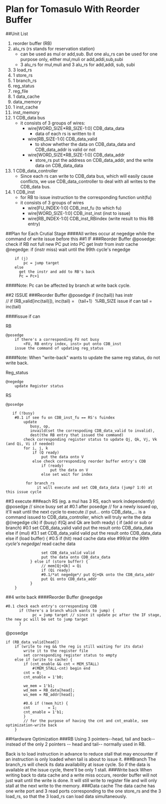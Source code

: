 Plan for Tomasulo With Reorder Buffer
====
##Unit List
1. reorder buffer (RB)
1. alu_rs (rs stands for reservation station)
    - can be used as mul or add,sub. But one alu_rs can be used for one purpose only, either mul,muli or add,addi,sub,subi
    - 3 alu_rs for mul,muli and 3 alu_rs for add,addi, sub, subi
1. 3 load_rs
1. 1 store_rs
1. 1 branch_rs
1. reg_status
1. reg_file
1. 1 data_cache
1. data_memory
1. 1 inst_cache
1. inst_memory
1. 1 CDB_data bus
    - it consists of 3 groups of wires:
        - wire[WORD_SIZE*RB_SIZE-1:0] CDB_data_data
            - data of each rs is written to it
        - wire[RB_SIZE-1:0]           CDB_data_valid
            - to show whether the data on CDB_data_data and CDB_data_addr is valid or not
        - wire[WORD_SIZE*RB_SIZE-1:0] CDB_data_addr
            - store_rs put the address on CDB_data_addr, and the write data on CDB_data_data
1. 1 CDB_data_controller
    - Since each rs can write to CDB_data bus, which will easily cause conflicts, we use CDB_data_controller to deal with all writes to the CDB_data bus.
1. 1 CDB_inst
    - for RB to issue instruction to the corresponding function unit(fu)
    - it consists of 3 groups of wires
        - wire[FU_INDEX-1:0]  CDB_inst_fu (to which fu)
        - wire[WORD_SIZE-1:0] CDB_inst_inst (inst to issue)
        - wire[RB_INDEX-1:0]  CDB_inst_RBindex (write result to this RB entry)



##Plan for Each Crutial Stage
####All writes occur at negedge while the command of write issue before this
##1 IF
###Reorder Buffer
	@posedge: 
		check if RB not full
			new PC put into PC
			get Instr from instr cache
	@negedge: 
		if (instr miss)
		  wait until the 99th cycle's negedge
		
		if (j)
			pc = jump target
        else 
		  get the instr and add to RB's back
		  Pc = Pc+1
####Note: Pc can be affected by branch at write back cycle.
		
##2 ISSUE
###Reorder Buffer
	@posedge
		if (inc(tail)) has instr			
		// if (RB_valid[inc(tail)]), inc(tail) = （tail+1）%RB_SIZE
			issue if can
			tail = inc(tail)
	

####issue if can

RB
	
	@posedge
		if there's a corresponding FU not busy
			<FU, RB entry index, inst> put onto CDB_inst
	    issue the command of updating reg_status
####Note: When "write-back" wants to update the same reg status, do not write back.
	    
Reg_status
	
	@negedge
		update Register status 

RS

	@posedge
	
	   if (!busy)
		#0.1 if see fu on CDB_inst_fu == RS's fuindex
			update
		       busy, op, 
		       invaild(set the correspoding CDB_data_valid to invalid), 
		       dest(the RB entry that issued the command)
			check corresponding register status to update Qj, Qk, Vj, Vk (and Qi, Vi if needed)
			for i, j, k
				if (Q ready)
					put the data onto V
				else check corresponding reorder buffer entry's CDB
					if (ready)
						put the data on V
					else set wait for index 	
					
		     for branch_rs		
		          it will execute and set CDB_data_data (jump? 1:0) at this issue cycle

##3 execute
###each RS (eg. a mul has 3 RS, each work independently)
	@posedge
		// since busy set at #0.1 after posedge
		// for a newly issued op, it'll wait until the next cycle to execute
		// put... onto CDB_data_... is a command issued to CDB_data_controller, which will truly write the data @(negedge clk)
		if (busy)
			if(Qj and Qk are both ready) {
		       if (add or sub or branch)
                     #0.1 set CDB_data_valid valid
                     put the result onto CDB_data_data
       	       else if (mul)
		      		#3.1 set CDB_data_valid valid
                    put the result onto CDB_data_data
			   else if (load buffer) {
			     	#0.5 if (hit)
			     		read cache data
			     	else 
			     	#99/*at the 99th cycle's negedge*/ read cache data 
			   	     
			        set CDB_data_valid valid
                    put the data onto CDB_data_data
			   } else if (store buffer) {
				    // mem[Qj+Qk] = Qi
				    if (Qi ready)
				    #0.1/*at negedge*/ put Qj+Qk onto the CDB_data_addr
				    put Qi onto CDB_data_addr
			   }
		}

##4 write back
####Reorder Buffer
@negedge 

    #0.1 check each entry's corresponding CDB
          if (there's a branch which wants to jump) {
                pc = jump target // since it update pc after the IF stage, the new pc will be set to jump target
          }

@posedge

	if (RB_data_valid[head])
		if (write to reg && the reg is still waiting for its data)
			write it to the register file
			set corresponding register status to empty
		else if (write to cache) {
			if (cnt_enable && cnt < MEM_STALL)
				#(MEM_STALL-cnt) begin end
			cnt = 0;
			cnt_enable = 1'b0;

			we_mem = 1'b1;
			wd_mem = RB_data[head];
			ws_mem = RB_addr[head];

			#0.6 if (!mem_hit) {
			cnt        = 1;
			cnt_enable = 1'b1;
            }
            // for the purpose of having the cnt and cnt_enable, see optimization-write back
		}


##Hardware Optimization
###RB
Using 3 pointers--head, tail and back--instead of the only 2 pointers -- head and tail-- normally used in RB.

Back is to load instruction in advance to reduce stall that may encounter if an instruction is only loaded when tail is about to issue it.
###Branch
The branch_rs will check its data availability at issue cycle. So if the data is available at the issue cycle, there'll be only 1 stall.
###Write back
When writing back to data cache and a write miss occurs, reorder buffer will not just wait until the write is done. It will still write to register file and will only stall at the next write to the memory.
###Data cache
The data cache has one write port and 3 read ports corresponding to the one store_rs and the 3 load_rs, so that the 3 load_rs can load data simultaneously.
